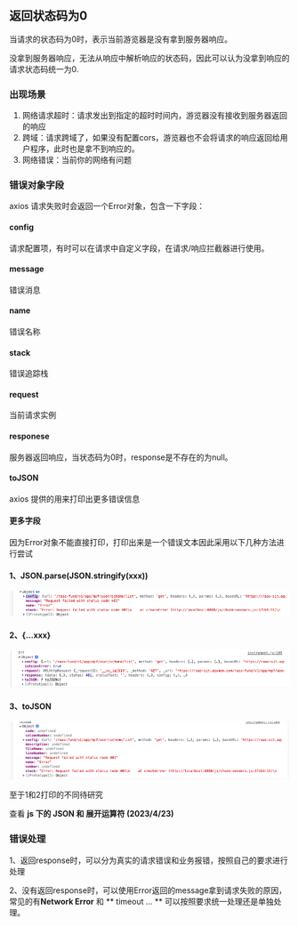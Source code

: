 ## 返回状态码为0

当请求的状态码为0时，表示当前游览器是没有拿到服务器响应。

没拿到服务器响应，无法从响应中解析响应的状态码，因此可以认为没拿到响应的请求状态码统一为0.

### 出现场景

1. 网络请求超时：请求发出到指定的超时时间内，游览器没有接收到服务器返回的响应
2. 跨域：请求跨域了，如果没有配置cors，游览器也不会将请求的响应返回给用户程序，此时也是拿不到响应的。
3. 网络错误：当前你的网络有问题

### 错误对象字段

axios 请求失败时会返回一个Error对象，包含一下字段：

#### config

请求配置项，有时可以在请求中自定义字段，在请求/响应拦截器进行使用。

#### message

错误消息

#### name

错误名称

#### stack

错误追踪栈

#### request

当前请求实例

#### responese

服务器返回响应，当状态码为0时，response是不存在的为null。

#### toJSON

axios 提供的用来打印出更多错误信息

#### 更多字段

因为Error对象不能直接打印，打印出来是一个错误文本因此采用以下几种方法进行尝试

#### 1、JSON.parse(JSON.stringify(xxx))

![截图](0d1852884d63ebdb8cfc89e8af103bb5.png)

#### 2、{...xxx}

![截图](d9b183c51e3f3e25f6490f559141ea77.png)

#### 3、toJSON

<img src="a693be2cdec8c93eaa3eb0bdb82df4c9.png" alt="截图" style="zoom:50%;" />

至于1和2打印的不同待研究

查看 **js 下的 JSON 和 展开运算符 (2023/4/23)**

### 错误处理

1、返回response时，可以分为真实的请求错误和业务报错，按照自己的要求进行处理

2、没有返回response时，可以使用Error返回的message拿到请求失败的原因，常见的有**Network Error** 和 ** timeout ... ** 可以按照要求统一处理还是单独处理。
